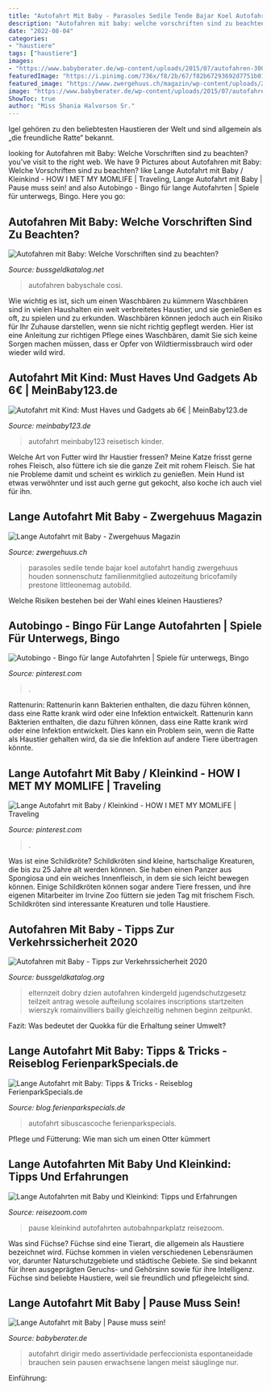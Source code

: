```yaml
---
title: "Autofahrt Mit Baby - Parasoles Sedile Tende Bajar Koel Autofahrt Handig Zwergehuus Houden Sonnenschutz Familienmitglied Autozeitung Bricofamily Prestone Littleonemag Autobild"
description: "Autofahren mit baby: welche vorschriften sind zu beachten?"
date: "2022-08-04"
categories:
- "haustiere"
tags: ["haustiere"]
images:
- "https://www.babyberater.de/wp-content/uploads/2015/07/autofahren-300x275.jpg"
featuredImage: "https://i.pinimg.com/736x/f8/2b/67/f82b67293692d7751b01f0bc6cca5da8.jpg"
featured_image: "https://www.zwergehuus.ch/magazin/wp-content/uploads/2019/06/Baby-im-Sitz.jpg"
image: "https://www.babyberater.de/wp-content/uploads/2015/07/autofahren-300x275.jpg"
ShowToc: true
author: "Miss Shania Halvorson Sr."
---
```



Igel gehören zu den beliebtesten Haustieren der Welt und sind allgemein als „die freundliche Ratte“ bekannt.

	

		
looking for Autofahren mit Baby: Welche Vorschriften sind zu beachten? you've visit to the right web. We have 9 Pictures about Autofahren mit Baby: Welche Vorschriften sind zu beachten? like Lange Autofahrt mit Baby / Kleinkind - HOW I MET MY MOMLIFE | Traveling, Lange Autofahrt mit Baby | Pause muss sein! and also Autobingo - Bingo für lange Autofahrten | Spiele für unterwegs, Bingo. Here you go:
		
    
## Autofahren Mit Baby: Welche Vorschriften Sind Zu Beachten?

<img loading=lazy src="https://www.bussgeldkatalog.net/wp-content/uploads/baby-auto-fahren-header.jpg" onerror="this.onerror=null;this.src='https://tse1.mm.bing.net/th?id=OIP.1-ByqAiXojdaitSr_T1R1gHaCO&amp;pid=15.1';" alt="Autofahren mit Baby: Welche Vorschriften sind zu beachten?">

_Source: bussgeldkatalog.net_

>autofahren babyschale cosi. 

	

Wie wichtig es ist, sich um einen Waschbären zu kümmern
Waschbären sind in vielen Haushalten ein weit verbreitetes Haustier, und sie genießen es oft, zu spielen und zu erkunden. Waschbären können jedoch auch ein Risiko für Ihr Zuhause darstellen, wenn sie nicht richtig gepflegt werden. Hier ist eine Anleitung zur richtigen Pflege eines Waschbären, damit Sie sich keine Sorgen machen müssen, dass er Opfer von Wildtiermissbrauch wird oder wieder wild wird.

    
## Autofahrt Mit Kind: Must Haves Und Gadgets Ab 6€ | MeinBaby123.de

<img loading=lazy src="https://www.meinbaby123.de/app/uploads/2020/07/Autogadgets_Kinder.jpg" onerror="this.onerror=null;this.src='https://tse1.mm.bing.net/th?id=OIP.7V5iPUxRP7nJRLfLQ4rEGwHaHa&amp;pid=15.1';" alt="Autofahrt mit Kind: Must Haves und Gadgets ab 6€ | MeinBaby123.de">

_Source: meinbaby123.de_

>autofahrt meinbaby123 reisetisch kinder. 

	

Welche Art von Futter wird Ihr Haustier fressen?
Meine Katze frisst gerne rohes Fleisch, also füttere ich sie die ganze Zeit mit rohem Fleisch. Sie hat nie Probleme damit und scheint es wirklich zu genießen. Mein Hund ist etwas verwöhnter und isst auch gerne gut gekocht, also koche ich auch viel für ihn.

    
## Lange Autofahrt Mit Baby - Zwergehuus Magazin

<img loading=lazy src="https://www.zwergehuus.ch/magazin/wp-content/uploads/2019/06/Baby-im-Sitz.jpg" onerror="this.onerror=null;this.src='https://tse1.mm.bing.net/th?id=OIP.rYhD7af0e1VIQ8ByHCHRMwHaE6&amp;pid=15.1';" alt="Lange Autofahrt mit Baby - Zwergehuus Magazin">

_Source: zwergehuus.ch_

>parasoles sedile tende bajar koel autofahrt handig zwergehuus houden sonnenschutz familienmitglied autozeitung bricofamily prestone littleonemag autobild. 

	

Welche Risiken bestehen bei der Wahl eines kleinen Haustieres?

    
## Autobingo - Bingo Für Lange Autofahrten | Spiele Für Unterwegs, Bingo

<img loading=lazy src="https://i.pinimg.com/736x/f4/3e/8d/f43e8d0c859f067f7d8ebfe74bfcc657.jpg" onerror="this.onerror=null;this.src='https://tse1.mm.bing.net/th?id=OIP.XEunSCdz4sKI2DfAuALjKAHaKN&amp;pid=15.1';" alt="Autobingo - Bingo für lange Autofahrten | Spiele für unterwegs, Bingo">

_Source: pinterest.com_

>. 

	

Rattenurin: Rattenurin kann Bakterien enthalten, die dazu führen können, dass eine Ratte krank wird oder eine Infektion entwickelt.
Rattenurin kann Bakterien enthalten, die dazu führen können, dass eine Ratte krank wird oder eine Infektion entwickelt. Dies kann ein Problem sein, wenn die Ratte als Haustier gehalten wird, da sie die Infektion auf andere Tiere übertragen könnte.

    
## Lange Autofahrt Mit Baby / Kleinkind - HOW I MET MY MOMLIFE | Traveling

<img loading=lazy src="https://i.pinimg.com/736x/f8/2b/67/f82b67293692d7751b01f0bc6cca5da8.jpg" onerror="this.onerror=null;this.src='https://tse2.mm.bing.net/th?id=OIP.ysATZf41oxwTPd-fwm_1bgDMEy&amp;pid=15.1';" alt="Lange Autofahrt mit Baby / Kleinkind - HOW I MET MY MOMLIFE | Traveling">

_Source: pinterest.com_

>. 

	

Was ist eine Schildkröte?
Schildkröten sind kleine, hartschalige Kreaturen, die bis zu 25 Jahre alt werden können. Sie haben einen Panzer aus Spongiosa und ein weiches Innenfleisch, in dem sie sich leicht bewegen können. Einige Schildkröten können sogar andere Tiere fressen, und ihre eigenen Mitarbeiter im Irvine Zoo füttern sie jeden Tag mit frischem Fisch. Schildkröten sind interessante Kreaturen und tolle Haustiere.

    
## Autofahren Mit Baby - Tipps Zur Verkehrssicherheit 2020

<img loading=lazy src="https://www.bussgeldkatalog.org/wp-content/uploads/startzeiten-autofahren-mit-baby.jpg" onerror="this.onerror=null;this.src='https://tse2.mm.bing.net/th?id=OIP.C5ZGxOJQR0Crjj0B6LDnggAAAA&amp;pid=15.1';" alt="Autofahren mit Baby - Tipps zur Verkehrssicherheit 2020">

_Source: bussgeldkatalog.org_

>elternzeit dobry dzien autofahren kindergeld jugendschutzgesetz teilzeit antrag wesole aufteilung scolaires inscriptions startzeiten wierszyk romainvilliers bailly gleichzeitig nehmen beginn zeitpunkt. 

	

Fazit: Was bedeutet der Quokka für die Erhaltung seiner Umwelt?

    
## Lange Autofahrt Mit Baby: Tipps &amp; Tricks - Reiseblog FerienparkSpecials.de

<img loading=lazy src="https://blog.ferienparkspecials.de/wp-content/uploads/sites/16/2017/08/autoreise-kleinkind-340x227.jpg" onerror="this.onerror=null;this.src='https://tse3.mm.bing.net/th?id=OIP.3k_mUZpmf20U-DVaE2zsVgAAAA&amp;pid=15.1';" alt="Lange Autofahrt mit Baby: Tipps &amp; Tricks - Reiseblog FerienparkSpecials.de">

_Source: blog.ferienparkspecials.de_

>autofahrt sibuscascoche ferienparkspecials. 

	

Pflege und Fütterung: Wie man sich um einen Otter kümmert

    
## Lange Autofahrten Mit Baby Und Kleinkind: Tipps Und Erfahrungen

<img loading=lazy src="https://reisezoom.com/wp-content/uploads/2015/07/pause-baby-autoabhnparkplatz-1024x683.jpg" onerror="this.onerror=null;this.src='https://tse1.mm.bing.net/th?id=OIP.xZGxgTYnvo0fuZffqznR-wHaE8&amp;pid=15.1';" alt="Lange Autofahrten mit Baby und Kleinkind: Tipps und Erfahrungen">

_Source: reisezoom.com_

>pause kleinkind autofahrten autobahnparkplatz reisezoom. 

	

Was sind Füchse?
Füchse sind eine Tierart, die allgemein als Haustiere bezeichnet wird. Füchse kommen in vielen verschiedenen Lebensräumen vor, darunter Naturschutzgebiete und städtische Gebiete. Sie sind bekannt für ihren ausgeprägten Geruchs- und Gehörsinn sowie für ihre Intelligenz. Füchse sind beliebte Haustiere, weil sie freundlich und pflegeleicht sind.

    
## Lange Autofahrt Mit Baby | Pause Muss Sein!

<img loading=lazy src="https://www.babyberater.de/wp-content/uploads/2015/07/autofahren-300x275.jpg" onerror="this.onerror=null;this.src='https://tse3.mm.bing.net/th?id=OIP.pS8iljyiD0htVWUgUFgb4gAAAA&amp;pid=15.1';" alt="Lange Autofahrt mit Baby | Pause muss sein!">

_Source: babyberater.de_

>autofahrt dirigir medo assertividade perfeccionista espontaneidade brauchen sein pausen erwachsene langen meist säuglinge nur. 

	

Einführung:

